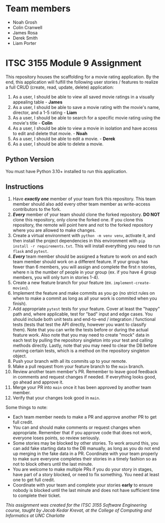 # Team members
 - Noah Grosh
 - Colin Cranwell
 - James Rosa
 - Derek Smith
 - Liam Porter

# ITSC 3155 Module 9 Assignment

This repository houses the scaffolding for a movie rating application. By the end, this application will fulfill the following user stories / features to realize a full CRUD (create, read, update, delete) application:

1. As a user, I should be able to view all saved movie ratings in a visually appealing table  - **James**
2. As a user, I should be able to save a movie rating with the movie's name, director, and a 1-5 rating - **Liam**
3. As a user, I should be able to search for a specific movie rating using the movie's title - **Colin**
4. As a user, I should be able to view a movie in isolation and have access to edit and delete that movie. - **Noah**
5. As a user, I should be able to edit a movie. - **Derek**
6. As a user, I should be able to delete a movie.

## Python Version

You must have Python 3.10+ installed to run this application.

## Instructions

1. Have ***exactly one*** member of your team fork this repository. This team member should also add every other team member as write-access contributors to the fork.
2. ***Every*** member of your team should clone the forked repository. **DO NOT** clone this repository, only clone the forked one. If you clone this repository, the remote will point here and not to the forked repository where you are allowed to make changes.
3. Create a virtual environment with `python -m venv venv`, activate it, and then install the project dependencies in this environment with `pip install -r requirements.txt`. This will install everything you need to run `flask` and `pytest`.
4. ***Every*** team member should be assigned a feature to work on and each team member should work on a different feature. If your group has fewer than 6 members, you will assign and complete the first n stories, where n is the number of people in your group (ex. if you have 4 group members, you will only turn in stories 1-4).
5. Create a new feature branch for your feature (ex. `implement-create-movies`).
6. Implement the feature and make commits as you go (no strict rules on when to make a commit as long as all your work is commited when you finish).
7. Add appropriate `pytest` tests for your feature. Cover at least the "happy" path and, where applicable, test for "bad" input and edge cases. You should include both unit tests and end-to-end / integration / functional tests (tests that test the API directly, however you want to classify them). Note that you can write the tests before or during the actual feature work. Also note that you may need to create "mock" data in each test by pulling the repository singleton into your test and calling methods directly. Lastly, note that you may need to clear the DB before running certain tests, which is a method on the repository singleton object.
8. Push your branch with all its commits up to your remote.
9. Make a pull request from your feature branch to the `main` branch.
10. Review another team member's PR. Remember to leave good feedback in comments and request changes if needed. If everything looks good, go ahead and approve it.
11. Merge your PR into `main` once it has been approved by another team member.
12. Verify that your changes look good in `main`.

Some things to note:

- Each team member needs to make a PR and approve another PR to get full credit.
- You can and should make comments or request changes when appropriate. Remember that if you approve code that does not work, everyone loses points, so review seriously.
- Some stories may be blocked by other stories. To work around this, you can add fake starting data to the DB manually, as long as you do not end up merging in the fake data in a PR. Coordinate with your team properly to make sure everyone completes their stories in a timely fashion so as not to block others until the last minute.
- You are welcome to make multiple PRs if you do your story in stages, have part of a story blocked, or need to fix something. You need at least one to get full credit.
- Coordinate with your team and complete your stories **early** to ensure nobody is blocked until the last minute and does not have sufficient time to complete their ticket.

*This assignment was created for the ITSC 3155 Software Engineering course, taught by Jacob Kedar Krevat, at the College of Computing and Informatics at UNC Charlotte*
